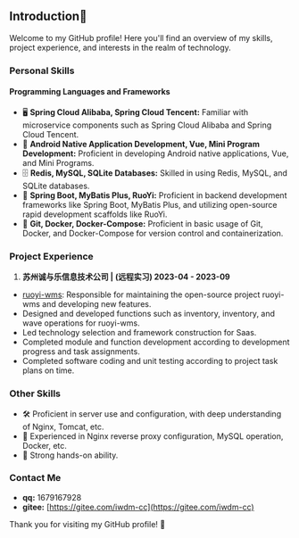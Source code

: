 ## Introduction👋

Welcome to my GitHub profile! Here you'll find an overview of my skills, project experience, and interests in the realm of technology.

### Personal Skills

#### Programming Languages and Frameworks

- 🖥️ **Spring Cloud Alibaba, Spring Cloud Tencent:** Familiar with microservice components such as Spring Cloud Alibaba and Spring Cloud Tencent.
- 📱 **Android Native Application Development, Vue, Mini Program Development:** Proficient in developing Android native applications, Vue, and Mini Programs.
- 🗄️ **Redis, MySQL, SQLite Databases:** Skilled in using Redis, MySQL, and SQLite databases.
- 💼 **Spring Boot, MyBatis Plus, RuoYi:** Proficient in backend development frameworks like Spring Boot, MyBatis Plus, and utilizing open-source rapid development scaffolds like RuoYi.
- 🔧 **Git, Docker, Docker-Compose:** Proficient in basic usage of Git, Docker, and Docker-Compose for version control and containerization.

### Project Experience

1. **苏州诚与乐信息技术公司 | (远程实习) 2023-04 - 2023-09**

- [ruoyi-wms](https://gitee.com/zccbbg/wms-ruoyi): Responsible for maintaining the open-source project ruoyi-wms and developing new features.
- Designed and developed functions such as inventory, inventory, and wave operations for ruoyi-wms.
- Led technology selection and framework construction for Saas.
- Completed module and function development according to development progress and task assignments.
- Completed software coding and unit testing according to project task plans on time.

### Other Skills

- 🛠️ Proficient in server use and configuration, with deep understanding of Nginx, Tomcat, etc.
- 🔧 Experienced in Nginx reverse proxy configuration, MySQL operation, Docker, etc.
- 🤖 Strong hands-on ability.

### Contact Me

- **qq:** 1679167928
- **gitee:** [https://gitee.com/iwdm-cc](https://gitee.com/iwdm-cc)

Thank you for visiting my GitHub profile! 🚀
